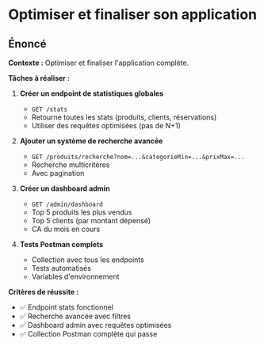 # Optimiser et finaliser son application

## Énoncé

**Contexte :**
Optimiser et finaliser l'application complète.

**Tâches à réaliser :**

1. **Créer un endpoint de statistiques globales**
   - `GET /stats`
   - Retourne toutes les stats (produits, clients, réservations)
   - Utiliser des requêtes optimisées (pas de N+1)

2. **Ajouter un système de recherche avancée**
   - `GET /produits/recherche?nom=...&categorieMin=...&prixMax=...`
   - Recherche multicritères
   - Avec pagination

3. **Créer un dashboard admin**
   - `GET /admin/dashboard`
   - Top 5 produits les plus vendus
   - Top 5 clients (par montant dépensé)
   - CA du mois en cours

4. **Tests Postman complets**
   - Collection avec tous les endpoints
   - Tests automatisés
   - Variables d'environnement

**Critères de réussite :**
- ✅ Endpoint stats fonctionnel
- ✅ Recherche avancée avec filtres
- ✅ Dashboard admin avec requêtes optimisées
- ✅ Collection Postman complète qui passe
